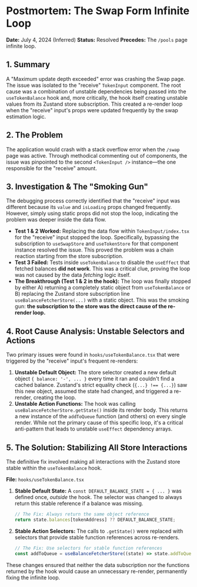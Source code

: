 # Postmortem: The Swap Form Infinite Loop

**Date:** July 4, 2024 (Inferred)
**Status:** Resolved
**Precedes:** The `/pools` page infinite loop.

## 1. Summary

A "Maximum update depth exceeded" error was crashing the Swap page. The issue was isolated to the "receive" `TokenInput` component. The root cause was a combination of unstable dependencies being passed into the `useTokenBalance` hook and, more critically, the hook itself creating unstable values from its Zustand store subscription. This created a re-render loop when the "receive" input's props were updated frequently by the swap estimation logic.

## 2. The Problem

The application would crash with a stack overflow error when the `/swap` page was active. Through methodical commenting out of components, the issue was pinpointed to the second `<TokenInput />` instance—the one responsible for the "receive" amount.

## 3. Investigation & The "Smoking Gun"

The debugging process correctly identified that the "receive" input was different because its `value` and `isLoading` props changed frequently. However, simply using static props did not stop the loop, indicating the problem was deeper inside the data flow.

- **Test 1 & 2 Worked:** Replacing the data flow within `TokenInput/index.tsx` for the "receive" input stopped the loop. Specifically, bypassing the subscription to `useSwapStore` and `useTokenStore` for that component instance resolved the issue. This proved the problem was a chain reaction starting from the store subscription.
- **Test 3 Failed:** Tests inside `useTokenBalance` to disable the `useEffect` that fetched balances **did not work**. This was a critical clue, proving the loop was not caused by the data _fetching_ logic itself.
- **The Breakthrough (Test 1 & 2 in the hook):** The loop was finally stopped by either A) returning a completely static object from `useTokenBalance` or B) replacing the Zustand store subscription line `useBalanceFetcherStore(...)` with a static object. This was the smoking gun: **the subscription to the store was the direct cause of the re-render loop.**

## 4. Root Cause Analysis: Unstable Selectors and Actions

Two primary issues were found in `hooks/useTokenBalance.tsx` that were triggered by the "receive" input's frequent re-renders:

1.  **Unstable Default Object:** The store selector created a new default object `{ balance: '-', ... }` every time it ran and couldn't find a cached balance. Zustand's strict equality check (`{...} !== {...}`) saw this new object, assumed the state had changed, and triggered a re-render, creating the loop.
2.  **Unstable Action Functions:** The hook was calling `useBalanceFetcherStore.getState()` inside its render body. This returns a new instance of the `addToQueue` function (and others) on every single render. While not the primary cause of this specific loop, it's a critical anti-pattern that leads to unstable `useEffect` dependency arrays.

## 5. The Solution: Stabilizing All Store Interactions

The definitive fix involved making all interactions with the Zustand store stable within the `useTokenBalance` hook.

**File:** `hooks/useTokenBalance.tsx`

1.  **Stable Default State:** A `const DEFAULT_BALANCE_STATE = { ... }` was defined once, _outside_ the hook. The selector was changed to always return this stable reference if a balance was missing.

    ```typescript
    // The Fix: Always return the same object reference
    return state.balances[tokenAddress] ?? DEFAULT_BALANCE_STATE;
    ```

2.  **Stable Action Selectors:** The calls to `.getState()` were replaced with selectors that provide stable function references across re-renders.

    ```typescript
    // The Fix: Use selectors for stable function references
    const addToQueue = useBalanceFetcherStore((state) => state.addToQueue);
    ```

These changes ensured that neither the data subscription nor the functions returned by the hook would cause an unnecessary re-render, permanently fixing the infinite loop.

